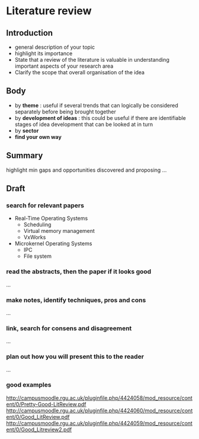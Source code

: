 # Literature review

## Introduction

* general description of your topic
* highlight its importance
* State that a review of the literature is valuable in understanding important aspects of your research area
* Clarify the scope that overall organisation of the idea

## Body
* by **theme** : useful if several trends that can logically be considered separately before being brought together
* by **development of ideas** : this could be useful if there are identifiable stages of idea development that can be looked at in turn
* by **sector**
* **find your own way**

## Summary

highlight min gaps and opportunities discovered and proposing ...

## Draft

### **search** for relevant papers
* Real-Time Operating Systems
	* Scheduling
	* Virtual memory management
	* VxWorks
* Microkernel Operating Systems
	* IPC
	* File system

### **read** the abstracts, then the paper if it looks good

...

### **make notes**, identify techniques, pros and cons

...

### **link**, search for consens and disagreement

...

### **plan** out how you will present this to the reader

...

### good examples

http://campusmoodle.rgu.ac.uk/pluginfile.php/4424058/mod_resource/content/0/Pretty-Good-LitReview.pdf
http://campusmoodle.rgu.ac.uk/pluginfile.php/4424060/mod_resource/content/0/Good_LitReview.pdf
http://campusmoodle.rgu.ac.uk/pluginfile.php/4424059/mod_resource/content/0/Good_Litreview2.pdf